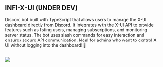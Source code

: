 
## INFI-X-UI (UNDER DEV)

Discord bot built with TypeScript that allows users to manage the X-UI dashboard directly from Discord. It integrates with the X-UI API to provide features such as listing users, managing subscriptions, and monitoring server status. The bot uses slash commands for easy interaction and ensures secure API communication. Ideal for admins who want to control X-UI without logging into the dashboard! 🚀

<br>
<image src="./assets/LOGO-X-UI.png">

